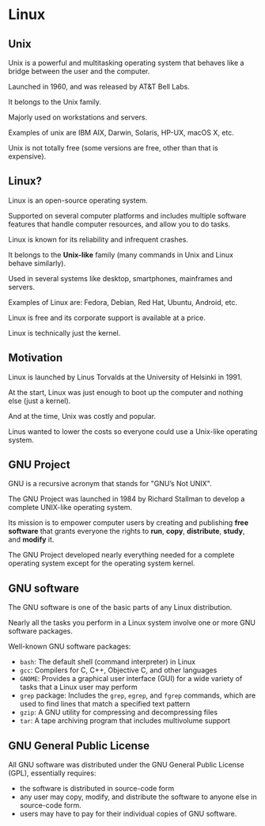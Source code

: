 # Linux

## Unix

Unix is a powerful and multitasking operating system that behaves like a bridge between the user and the computer.

Launched in 1960, and was released by AT&T Bell Labs.

It belongs to the Unix family.

Majorly used on workstations and servers.

Examples of unix are IBM AIX, Darwin, Solaris, HP-UX, macOS X, etc.

Unix is not totally free (some versions are free, other than that is expensive).


## Linux?

Linux is an open-source operating system.

Supported on several computer platforms and includes multiple software features that handle computer resources, and allow you to do tasks.

Linux is known for its reliability and infrequent crashes. 

It belongs to the **Unix-like** family (many commands in Unix and Linux behave similarly).

Used in several systems like desktop, smartphones, mainframes and servers.

Examples of Linux are: Fedora, Debian, Red Hat, Ubuntu, Android, etc.

Linux is free and its corporate support is available at a price.

Linux is technically just the kernel.


## Motivation

Linux is launched by Linus Torvalds at the University of Helsinki in 1991.

At the start, Linux was just enough to boot up the computer and nothing else (just a kernel).

And at the time, Unix was costly and popular.

Linus wanted to lower the costs so everyone could use a Unix-like operating system.


## GNU Project

GNU is a recursive acronym that stands for "GNU’s Not UNIX".

The GNU Project was launched in 1984 by Richard Stallman to develop a complete UNIX-like operating system.

Its mission is to empower computer users by creating and publishing **free software** that grants everyone the rights to **run**, **copy**, **distribute**, **study**, and **modify** it. 

The GNU Project developed nearly everything needed for a complete operating system except for the operating system kernel.


## GNU software

The GNU software is one of the basic parts of any Linux distribution.

Nearly all the tasks you perform in a Linux system involve one or more GNU software packages.

Well-known GNU software packages:

- `bash`: The default shell (command interpreter) in Linux
- `gcc`: Compilers for C, C++, Objective C, and other languages
- `GNOME`: Provides a graphical user interface (GUI) for a wide variety of tasks that a Linux user may perform
- `grep` package: Includes the `grep`, `egrep`, and `fgrep` commands, which are used to find lines that match a specified text pattern
- `gzip`: A GNU utility for compressing and decompressing files
- `tar`: A tape archiving program that includes multivolume support 
## GNU General Public License

All GNU software was distributed under the GNU General Public License (GPL), essentially requires:
- the software is distributed in source-code form
- any user may copy, modify, and distribute the software
to anyone else in source-code form. 
- users may have to pay for their individual copies of GNU software.
